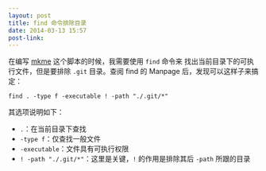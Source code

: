 ```yaml
---
layout: post
title: find 命令排除目录
date: 2014-03-13 15:57
post-link:
---
```


在编写 [mkme][m] 这个脚本的时候，我需要使用 `find` 命令来
找出当前目录下的可执行文件，但是要排除 `.git` 目录。查阅
find 的 Manpage 后，发现可以这样子来搞定：

    find . -type f -executable ! -path "./.git/*"

其选项说明如下：

* `.`：在当前目录下查找
* `-type f`：仅查找一般文件
* `-executable`：文件具有可执行权限
* `! -path "./.git/*"`：这里是关键，`!` 的作用是排除其后
  `-path` 所跟的目录

[m]: https://github.com/xuxiaodong/bin/blob/master/mkme
